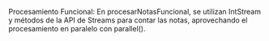 Procesamiento Funcional: En procesarNotasFuncional, se utilizan IntStream y métodos de la API de Streams para contar las notas, aprovechando el procesamiento en paralelo con parallel().